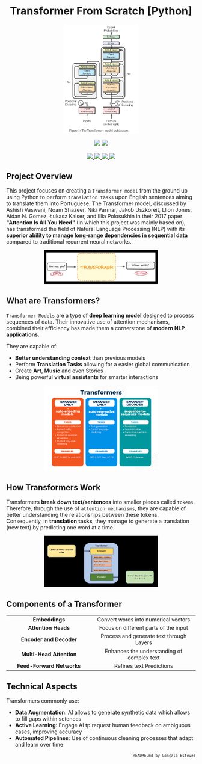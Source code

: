 <p>
<div align="center">

# Transformer From Scratch [Python]
</div>
</p>

<p align="center" width="100%">
    <img src="./Transformer From Scratch/Assets/Transformer_Diagram.png" width="40%" height="40%" />
</p>

<div align="center">
    <a>
        <img src="https://img.shields.io/badge/Made%20with-Jupyter-white?style=for-the-badge&logo=Jupyter&logoColor=white">
    </a>
    <a>
        <img src="https://img.shields.io/badge/Made%20with-Python-white?style=for-the-badge&logo=Python&logoColor=white">
    </a>
</div>

<br/>

<div align="center">
    <a href="https://github.com/EstevesX10/Transformer-From-Scratch/blob/main/LICENSE">
        <img src="https://img.shields.io/github/license/EstevesX10/Transformer-From-Scratch?style=flat&logo=gitbook&logoColor=white&label=License&color=white">
    </a>
    <a href="">
        <img src="https://img.shields.io/github/repo-size/EstevesX10/Transformer-From-Scratch?style=flat&logo=googlecloudstorage&logoColor=white&logoSize=auto&label=Repository%20Size&color=white">
    </a>
    <a href="">
        <img src="https://img.shields.io/github/stars/EstevesX10/Transformer-From-Scratch?style=flat&logo=adafruit&logoColor=white&logoSize=auto&label=Stars&color=white">
    </a>
    <a href="https://github.com/EstevesX10/Transformer-From-Scratch/blob/main/DEPENDENCIES.md">
        <img src="https://img.shields.io/badge/Dependencies-DEPENDENCIES.md-white?style=flat&logo=anaconda&logoColor=white&logoSize=auto&color=white"> 
    </a>
</div>

## Project Overview

This project focuses on creating a `Transformer model` from the ground up using Python to perform `translation tasks` upon English sentences aiming to translate them into Portuguese. The Transformer model, discussed by Ashish Vaswani, Noam Shazeer, Niki Parmar, Jakob Uszkoreit, Llion Jones, Aidan N. Gomez, Łukasz Kaiser, and Illia Polosukhin in their 2017 paper **"Attention Is All You Need"** (In which this project was mainly based on),  has transformed the field of Natural Language Processing (NLP) with its **superior ability to manage long-range dependencies in sequential data** compared to traditional recurrent neural networks.

<div align="center">
<img src="./Transformer From Scratch/Assets/Transformer.png" width="60%" height="60%" />
</div>

## What are Transformers?

`Transformer Models` are a type of **deep learning model** designed to process sequences of data. Their innovative use of attention mechanisms, combined their efficiency has made them a cornerstone of **modern NLP applications**.

They are capable of:

- **Better understanding context** than previous models
- Perform **Translation Tasks** allowing for a easier global communication
- Create **Art**, **Music** and even Stories
- Being powerful **virtual assistants** for smarter interactions

<div align="center">
<img src="./Transformer From Scratch/Assets/Transformers_Types.png" width="60%" height="60%" />
</div>

## How Transformers Work

Transformers **break down text/sentences** into smaller pieces called `tokens`. Therefore, through the use of `attention mechanisms`, they are capable of better understanding the relationships between these tokens. Consequently, in **translation tasks**, they manage to generate a translation (new text) by predicting one word at a time.

<div align="center">
<img src="./Transformer From Scratch/Assets/Translation_Task.png" width="60%" height="60%" />
</div>

## Components of a Transformer
<div align="center">
    <table width="100%">
    <tr>
        <td width="45%">
            <div align="center">
            <b>Embeddings</b>
            </div>
        </td>
        <td width="55%">
            <div align="center">
            Convert words into numerical vectors
            </div>
        </td>
    </tr>
    <tr>
        <td width="45%">
            <div align="center">
            <b>Attention Heads</b>
            </div>
        </td>
        <td width="55%">
            <div align="center">
            Focus on different parts of the input
            </div>
        </td>
    </tr>
    <tr>
        <td width="45%">
            <div align="center">
            <b>Encoder and Decoder</b>
            </div>
        </td>
        <td width="55%">
            <div align="center">
            Process and generate text through Layers
            </div>
        </td>
    </tr>
    <tr>
        <td width="45%">
            <div align="center">
            <b>Multi-Head Attention</b>
            </div>
        </td>
        <td width="55%">
            <div align="center">
            Enhances the understanding of complex text
            </div>
        </td>
    </tr>
    <tr>
        <td width="45%">
            <div align="center">
            <b>Feed-Forward Networks</b>
            </div>
        </td>
        <td width="55%">
            <div align="center">
            Refines text Predictions
            </div>
        </td>
    </tr>
    </table>
</div>

## Technical Aspects

Transformers commonly use:

- **Data Augmentation**: AI allows to generate synthetic data which allows to fill gaps within setences
- **Active Learning**: Engage AI tp request human feedback on ambiguous cases, improving accuracy
- **Automated Pipelines**: Use of continuous cleaning processes that adapt and learn over time

<div align="right">
<sub>
<!-- <sup></sup> -->

`README.md by Gonçalo Esteves`
</sub>
</div>
